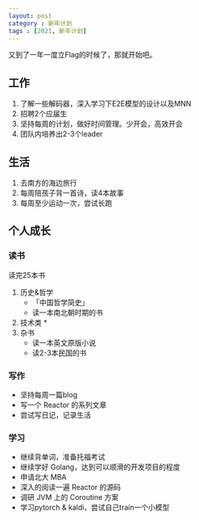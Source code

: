 ```yaml
---
layout: post
category : 新年计划
tags : [2021, 新年计划]
---
```


又到了一年一度立Flag的时候了，那就开始吧。

## 工作
1. 了解一些解码器，深入学习下E2E模型的设计以及MNN
2. 招聘2个应届生
3. 坚持每周的计划，做好时间管理。少开会，高效开会
4. 团队内培养出2-3个leader

## 生活
1. 去南方的海边旅行
2. 每周陪孩子背一首诗，读4本故事
3. 每周至少运动一次，尝试长跑


## 个人成长
### 读书
读完25本书

1. 历史&哲学
    * 「中国哲学简史」
    * 读一本南北朝时期的书
1. 技术类
    * 
1. 杂书
    * 读一本英文原版小说
    * 读2-3本民国的书

### 写作 
* 坚持每周一篇blog
* 写一个 Reactor 的系列文章
* 尝试写日记，记录生活

### 学习
* 继续背单词，准备托福考试
* 继续学好 Golang，达到可以顺滑的开发项目的程度
* 申请北大 MBA
* 深入的阅读一遍 Reactor 的源码
* 调研 JVM 上的 Coroutine 方案
* 学习pytorch & kaldi，尝试自己train一个小模型
